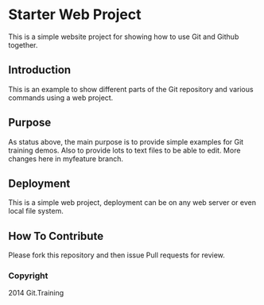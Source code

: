 # Starter Web Project 

This is a simple website project for showing how to use Git and Github together.

## Introduction

This is an example to show different parts of the Git repository and various commands using a web project.

## Purpose

As status above, the main purpose is to provide simple examples for Git training demos.  Also to provide 
lots to text files to be able to edit.  More changes here in myfeature branch.

## Deployment

This is a simple web project, deployment can be on any web server or even local file system.

## How To Contribute

Please fork this repository and then issue Pull requests for review.

### Copyright

2014 Git.Training
